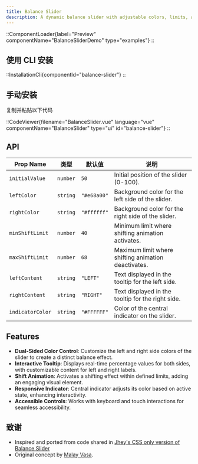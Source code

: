```yaml
---
title: Balance Slider
description: A dynamic balance slider with adjustable colors, limits, and interactive tooltip.
---
```


::ComponentLoader{label="Preview" componentName="BalanceSliderDemo" type="examples"}
::

## 使用 CLI 安装

::InstallationCli{componentId="balance-slider"}
::

## 手动安装

复制并粘贴以下代码

::CodeViewer{filename="BalanceSlider.vue" language="vue" componentName="BalanceSlider" type="ui" id="balance-slider"}
::

## API

| Prop Name        | 类型     | 默认值      | 说明                                                |
| ---------------- | -------- | ----------- | --------------------------------------------------- |
| `initialValue`   | `number` | `50`        | Initial position of the slider (0-100).             |
| `leftColor`      | `string` | `"#e68a00"` | Background color for the left side of the slider.   |
| `rightColor`     | `string` | `"#ffffff"` | Background color for the right side of the slider.  |
| `minShiftLimit`  | `number` | `40`        | Minimum limit where shifting animation activates.   |
| `maxShiftLimit`  | `number` | `68`        | Maximum limit where shifting animation deactivates. |
| `leftContent`    | `string` | `"LEFT"`    | Text displayed in the tooltip for the left side.    |
| `rightContent`   | `string` | `"RIGHT"`   | Text displayed in the tooltip for the right side.   |
| `indicatorColor` | `string` | `"#FFFFFF"` | Color of the central indicator on the slider.       |

## Features

- **Dual-Sided Color Control**: Customize the left and right side colors of the slider to create a distinct balance effect.
- **Interactive Tooltip**: Displays real-time percentage values for both sides, with customizable content for left and right labels.
- **Shift Animation**: Activates a shifting effect within defined limits, adding an engaging visual element.
- **Responsive Indicator**: Central indicator adjusts its color based on active state, enhancing interactivity.
- **Accessible Controls**: Works with keyboard and touch interactions for seamless accessibility.

## 致谢

- Inspired and ported from code shared in [Jhey's CSS only version of Balance Slider](https://x.com/jh3yy/status/1748809599598399792?s=46)
- Original concept by [Malay Vasa](https://x.com/MalayVasa/status/1748726374079381930).
